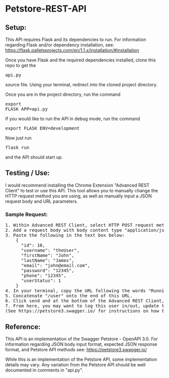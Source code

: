 # Petstore-REST-API

<h2>Setup:</h2>

This API requires Flask and its dependencies to run. For information regarding Flask and/or dependency installation, see:
https://flask.palletsprojects.com/en/1.1.x/installation/#installation 

Once you have Flask and the required dependencies installed, clone this repo to get the <pre>api.py</pre>source file.
Using your terminal, redirect into the cloned project directory. 

Once you are in the project directory, run the command <pre>export FLASK_APP=api.py</pre>
If you would like to run the API in debug mode, run the command 
<pre>export FLASK_ENV=development</pre>
Now just run <pre>flask run</pre> and the API should start up.
  
<h2>Testing / Use:</h2>

I would recommend installing the Chrome Extension "Advanced REST Client" to test or use this API.
This tool allows you to manually change the HTTP request method you are using, as well as manually
input a JSON request body and URL parameters. 

<h3>Sample Request:</h3>
<pre>
1. Within Advanced REST Client, select HTTP POST request method.
2. Add a request body with body content type "application/json" and switch the Editor view to "Raw input".
3. Paste the following in the text box below:
    {
      "id": 10,
      "username": "theUser",
      "firstName": "John",
      "lastName": "James",
      "email": "john@email.com",
      "password": "12345",
      "phone": "12345",
      "userStatus": 1
    }
4. In your terminal, copy the URL following the words "Running on:" and paste it into the "Request URL" section of the Advanced REST Client.
5. Concatenate "/user" onto the end of this URL.
6. Click send and at the bottom of the Advanced REST Client, you should see a JSON response indicating that a new user was successfully created.
7. From here, you may want to log this user in/out, update their info, or delete them. You can also create multiple users at once. 
(See https://petstore3.swagger.io/ for instructions on how to complete steps 6 and 7.)
</pre>
  
<h2>Reference:</h2>
  
This API is an implementation of the Swagger Petstore - OpenAPI 3.0.
For information regarding JSON body input format, expected JSON response format, and Petstore API methods see:
https://petstore3.swagger.io/
  
While this is an implementation of the Petstore API, some implementation details may vary.
Any variation from the Petstore API should be well documented in comments in "api.py".
